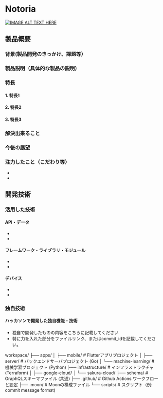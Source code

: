# Notoria

[![IMAGE ALT TEXT HERE](https://jphacks.com/wp-content/uploads/2024/07/JPHACKS2024_ogp.jpg)](https://www.youtube.com/watch?v=DZXUkEj-CSI)

## 製品概要

### 背景(製品開発のきっかけ、課題等）

### 製品説明（具体的な製品の説明）

### 特長

#### 1. 特長1

#### 2. 特長2

#### 3. 特長3

### 解決出来ること

### 今後の展望

### 注力したこと（こだわり等）

*
*

## 開発技術

### 活用した技術

#### API・データ

*
*

#### フレームワーク・ライブラリ・モジュール

*
*

#### デバイス

*
*

### 独自技術

#### ハッカソンで開発した独自機能・技術

* 独自で開発したものの内容をこちらに記載してください
* 特に力を入れた部分をファイルリンク、またはcommit_idを記載してください。

workspace/
├── apps/
│   ├── mobile/                    # Flutterアプリプロジェクト
│   ├── server/                    # バックエンドサーバプロジェクト (Go)
│   └── machine-learning/          # 機械学習プロジェクト (Python)
├── infrastructure/                # インフラストラクチャ (Terraform)
│   ├── google-cloud/
│   └── sakura-cloud/
├── schema/                        # GraphQLスキーマファイル (共通)
├── .github/                       # Github Actions ワークフローと設定
├── .moon/                         # Moonの構成ファイル
└── scripts/                       # スクリプト（例: commit message format)
